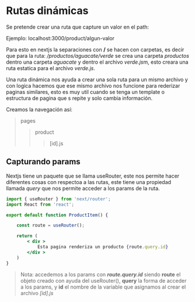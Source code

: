 # Rutas dinámicas

Se pretende crear una ruta que capture un valor en el path:

Ejemplo: localhost:3000/product/algun-valor

Para esto en nextjs la separaciones con **/** se hacen con carpetas, es decir que para la ruta: */productos/aguacate/verde* se crea una carpeta *productos* dentro una carpeta *aguacate* y dentro el archivo *verde.js*m, esto creara una ruta estatica para el archivo *verde.js*.

Una ruta dinámica nos ayuda a crear una sola ruta para un mismo archivo y con logica hacemos que ese mismo archivo nos funcione para rederizar paginas similares, esto es muy util cuando se tenga un template o estructura de pagina que s repite y solo cambia información.

Creamos la navegación así:

> pages  
>> product   
>>> [id].js

## Capturando params 

Nextjs tiene un paquete que se llama useRouter, este nos permite hacer diferentes cosas con respectoa a las rutas, este tiene una propiedad llamada *query* que nos permite acceder a los params de la ruta.

```jsx
import { useRouter } from 'next/router';
import React from 'react';

export default function ProductItem() {

    const route = useRouter();

    return (
        < div >
            Esta pagina renderiza un producto {route.query.id}
        </div >
    )
}
```
> Nota: accedemos a los params con ***route.query.id*** siendo **route** el objeto creado con ayuda del useRouter(), **query** la forma de acceder a los params, y **id** el nombre de la variable que asignamos al crear el archivo *[id].js*
